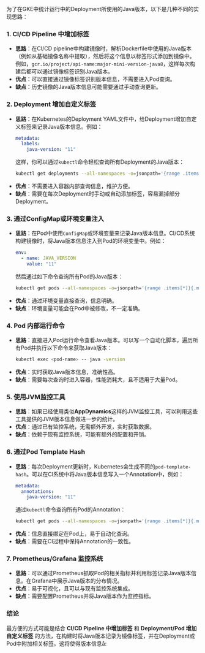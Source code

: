 为了在GKE中统计运行中的Deployment所使用的Java版本，以下是几种不同的实现思路：

### 1. **CI/CD Pipeline 中增加标签**
   - **思路**：在CI/CD pipeline中构建镜像时，解析Dockerfile中使用的Java版本（例如从基础镜像名称中提取），然后将这个信息以标签形式添加到镜像中。例如，`gcr.io/project/api-name:major-mini-version-java8`，这样每次构建后都可以通过镜像标签识别Java版本。
   - **优点**：可以直接通过镜像标签识别版本信息，不需要进入Pod查询。
   - **缺点**：历史镜像的Java版本信息可能需要通过手动查询更新。

### 2. **Deployment 增加自定义标签**
   - **思路**：在Kubernetes的Deployment YAML文件中，给Deployment增加自定义标签来记录Java版本信息。例如：
     ```yaml
     metadata:
       labels:
         java-version: "11"
     ```
     这样，你可以通过`kubectl`命令轻松查询所有Deployment的Java版本：
     ```bash
     kubectl get deployments --all-namespaces -o=jsonpath='{range .items[*]}{.metadata.name}{"\t"}{.metadata.labels.java-version}{"\n"}'
     ```
   - **优点**：不需要进入容器内部查询信息，维护方便。
   - **缺点**：需要在每次Deployment时手动或自动添加标签，容易漏掉部分Deployment。

### 3. **通过ConfigMap或环境变量注入**
   - **思路**：在Pod中使用`ConfigMap`或环境变量来记录Java版本信息。CI/CD系统构建镜像时，将Java版本信息注入到Pod的环境变量中。例如：
     ```yaml
     env:
       - name: JAVA_VERSION
         value: "11"
     ```
     然后通过如下命令查询所有Pod的Java版本：
     ```bash
     kubectl get pods --all-namespaces -o=jsonpath='{range .items[*]}{.metadata.name}{"\t"}{.spec.containers[*].env[?(@.name=="JAVA_VERSION")].value}{"\n"}'
     ```
   - **优点**：通过环境变量直接查询，信息明确。
   - **缺点**：环境变量可能会在Pod中被修改，不一定准确。

### 4. **Pod 内部运行命令**
   - **思路**：直接进入Pod运行命令查看Java版本。可以写一个自动化脚本，遍历所有Pod并执行以下命令来获取Java版本：
     ```bash
     kubectl exec <pod-name> -- java -version
     ```
   - **优点**：实时获取Java版本信息，准确性高。
   - **缺点**：需要每次查询时进入容器，性能消耗大，且不适用于大量Pod。

### 5. **使用JVM监控工具**
   - **思路**：如果已经使用类似**AppDynamics**这样的JVM监控工具，可以利用这些工具提供的JVM版本信息做进一步的统计。
   - **优点**：通过已有监控系统，无需额外开发，实时获取数据。
   - **缺点**：依赖于现有监控系统，可能有额外的配置和开销。

### 6. **通过Pod Template Hash**
   - **思路**：每次Deployment更新时，Kubernetes会生成不同的`pod-template-hash`。可以在CI系统中将Java版本信息写入一个Annotation中，例如：
     ```yaml
     metadata:
       annotations:
         java-version: "11"
     ```
     通过`kubectl`命令查询所有Pod的Annotation：
     ```bash
     kubectl get pods --all-namespaces -o=jsonpath='{range .items[*]}{.metadata.name}{"\t"}{.metadata.annotations.java-version}{"\n"}'
     ```
   - **优点**：信息直接绑定在Pod上，易于自动化查询。
   - **缺点**：需要在CI过程中保持Annotation的一致性。

### 7. **Prometheus/Grafana 监控系统**
   - **思路**：可以通过Prometheus抓取Pod的相关指标并利用标签记录Java版本信息。在Grafana中展示Java版本的分布情况。
   - **优点**：易于可视化，且可以与现有监控系统集成。
   - **缺点**：需要配置Prometheus并将Java版本作为监控指标。

### 结论
最方便的方式可能是结合 **CI/CD Pipeline 中增加标签** 和 **Deployment/Pod 增加自定义标签** 的方法，在构建时将Java版本记录为镜像标签，并在Deployment或Pod中附加相关标签。这将使得版本信息å:
